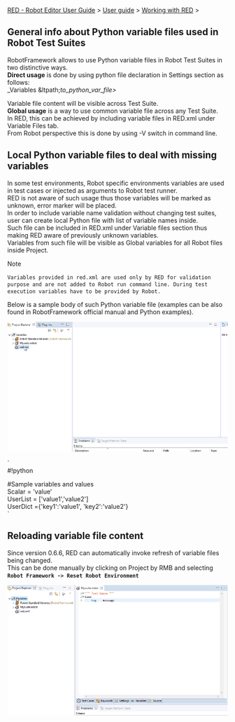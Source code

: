 [RED - Robot Editor User Guide](http://nokia.github.io/RED/help/index.md) >
[User guide](http://nokia.github.io/RED/help/user_guide/user_guide.md) >
[Working with
RED](http://nokia.github.io/RED/help/user_guide/working_with_RED.md) >

## General info about Python variable files used in Robot Test Suites

RobotFramework allows to use Python variable files in Robot Test Suites in two
distinctive ways.  
**Direct usage** is done by using python file declaration in Settings section
as follows:  
_Variables &ltpath;_to_python_var_file>_  
  
Variable file content will be visible across Test Suite.  
**Global usage** is a way to use common variable file across any Test Suite.  
In RED, this can be achieved by including variable files in RED.xml under
Variable Files tab.  
From Robot perspective this is done by using -V switch in command line.  

## Local Python variable files to deal with missing variables

In some test environments, Robot specific environments variables are used in
test cases or injected as arguments to Robot test runner.  
RED is not aware of such usage thus those variables will be marked as unknown,
error marker will be placed.  
In order to include variable name validation without changing test suites,
user can create local Python file with list of variable names inside.  
Such file can be included in RED.xml under Variable files section thus making
RED aware of previously unknown variables.  
Variables from such file will be visible as Global variables for all Robot
files inside Project.  

Note

    Variables provided in red.xml are used only by RED for validation purpose and are not added to Robot run command line. During test execution variables have to be provided by Robot.
Below is a sample body of such Python variable file (examples can be also
found in RobotFramework official manual and Python examples).  
  
![](images/var_files_red_xml.gif)  
  
  
`  
#!python  
  
#Sample variables and values  
Scalar = 'value'  
UserList = ['value1','value2']  
UserDict ={'key1':'value1', 'key2':'value2'}  
`  

## Reloading variable file content

Since version 0.6.6, RED can automatically invoke refresh of variable files
being changed.  
This can be done manually by clicking on Project by RMB and selecting **`Robot
Framework -> Reset Robot Environment`**  
  
  
![](images/reset_robot_env.gif)  
  

